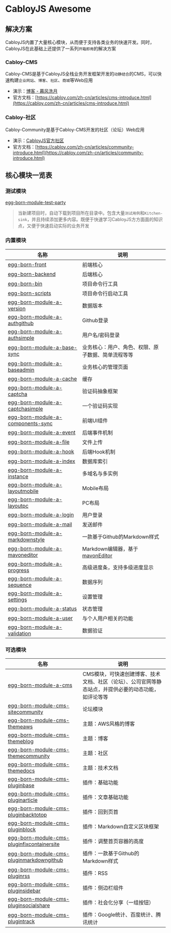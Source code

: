 # CabloyJS Awesome

## 解决方案

CabloyJS内置了大量核心模块，从而便于支持各类业务的快速开发。同时，CabloyJS在此基础上还提供了一系列`开箱即用`的解决方案

### Cabloy-CMS

Cabloy-CMS是基于CabloyJS全栈业务开发框架开发的`动静结合`的CMS，可以快速构建`企业网站`、`博客`、`社区`、`商城`等Web应用

- 演示：[博客 - 暮风洗月](https://zhennann.com)
- 官方文档：[https://cabloy.com/zh-cn/articles/cms-introduce.html](https://cabloy.com/zh-cn/articles/cms-introduce.html)

### Cabloy-社区

Cabloy-Community是基于Cabloy-CMS开发的社区（论坛）Web应用

- 演示：[CabloyJS官方社区](https://community.cabloy.com)
- 官方文档：[https://cabloy.com/zh-cn/articles/community-introduce.html](https://cabloy.com/zh-cn/articles/community-introduce.html)

## 核心模块一览表

### 测试模块

[egg-born-module-test-party](https://github.com/zhennann/egg-born-module-test-party)

> 当新建项目时，自动下载到项目所在目录中。包含大量`测试用例`和`Kitchen-sink`，并且持续添加更多内容。既便于快速学习CabloyJS方方面面的知识点，又便于快速启动实际的业务开发

### 内置模块

|名称|说明|
|--|--|
|[egg-born-front](https://github.com/zhennann/egg-born-front)|前端核心|
|[egg-born-backend](https://github.com/zhennann/egg-born-backend)|后端核心|
|[egg-born-bin](https://github.com/zhennann/egg-born-bin)|项目命令行工具|
|[egg-born-scripts](https://github.com/zhennann/egg-born-scripts)|项目命令行启动工具|
|[egg-born-module-a-version](https://github.com/zhennann/egg-born-module-a-version)|数据版本|
|[egg-born-module-a-authgithub](https://github.com/zhennann/egg-born-module-a-authgithub)|Github登录|
|[egg-born-module-a-authsimple](https://github.com/zhennann/egg-born-module-a-authsimple)|用户名/密码登录|
|[egg-born-module-a-base-sync](https://github.com/zhennann/egg-born-module-a-base-sync)|业务核心：用户、角色、权限、原子数据、简单流程等等|
|[egg-born-module-a-baseadmin](https://github.com/zhennann/egg-born-module-a-baseadmin)|业务核心的管理页面|
|[egg-born-module-a-cache](https://github.com/zhennann/egg-born-module-a-cache)|缓存|
|[egg-born-module-a-captcha](https://github.com/zhennann/egg-born-module-a-captcha)|验证码抽象框架|
|[egg-born-module-a-captchasimple](https://github.com/zhennann/egg-born-module-a-captchasimple)|一个验证码实现|
|[egg-born-module-a-components-sync](https://github.com/zhennann/egg-born-module-a-components-sync)|前端UI组件|
|[egg-born-module-a-event](https://github.com/zhennann/egg-born-module-a-event)|后端事件机制|
|[egg-born-module-a-file](https://github.com/zhennann/egg-born-module-a-file)|文件上传|
|[egg-born-module-a-hook](https://github.com/zhennann/egg-born-module-a-hook)|后端Hook机制|
|[egg-born-module-a-index](https://github.com/zhennann/egg-born-module-a-index)|数据库索引|
|[egg-born-module-a-instance](https://github.com/zhennann/egg-born-module-a-instance)|多域名与多实例|
|[egg-born-module-a-layoutmobile](https://github.com/zhennann/egg-born-module-a-layoutmobile)|Mobile布局|
|[egg-born-module-a-layoutpc](https://github.com/zhennann/egg-born-module-a-layoutpc)|PC布局|
|[egg-born-module-a-login](https://github.com/zhennann/egg-born-module-a-login)|用户登录|
|[egg-born-module-a-mail](https://github.com/zhennann/egg-born-module-a-mail)|发送邮件|
|[egg-born-module-a-markdownstyle](https://github.com/zhennann/egg-born-module-a-markdownstyle)|一款基于Github的Markdown样式|
|[egg-born-module-a-mavoneditor](https://github.com/zhennann/egg-born-module-a-mavoneditor)|Markdown编辑器，基于[mavonEditor](https://github.com/hinesboy/mavonEditor)|
|[egg-born-module-a-progress](https://github.com/zhennann/egg-born-module-a-progress)|高级进度条，支持多级进度显示|
|[egg-born-module-a-sequence](https://github.com/zhennann/egg-born-module-a-sequence)|数据序列|
|[egg-born-module-a-settings](https://github.com/zhennann/egg-born-module-a-settings)|设置管理|
|[egg-born-module-a-status](https://github.com/zhennann/egg-born-module-a-status)|状态管理|
|[egg-born-module-a-user](https://github.com/zhennann/egg-born-module-a-user)|与个人用户相关的功能|
|[egg-born-module-a-validation](https://github.com/zhennann/egg-born-module-a-validation)|数据验证|

### 可选模块

|名称|说明|
|--|--|
|[egg-born-module-a-cms](https://github.com/zhennann/egg-born-module-a-cms)|CMS模块，可快速创建博客、技术文档、社区（论坛）、公司官网等静态站点，并提供必要的动态功能，如评论等等|
|[egg-born-module-cms-sitecommunity](https://github.com/zhennann/egg-born-module-cms-sitecommunity)|论坛模块|
|[egg-born-module-cms-themeaws](https://github.com/zhennann/egg-born-module-cms-themeaws)|主题：AWS风格的博客|
|[egg-born-module-cms-themeblog](https://github.com/zhennann/egg-born-module-cms-themeblog)|主题：博客|
|[egg-born-module-cms-themecommunity](https://github.com/zhennann/egg-born-module-cms-themecommunity)|主题：社区|
|[egg-born-module-cms-themedocs](https://github.com/zhennann/egg-born-module-cms-themedocs)|主题：技术文档|
|[egg-born-module-cms-pluginbase](https://github.com/zhennann/egg-born-module-cms-pluginbase)|插件：基础功能|
|[egg-born-module-cms-pluginarticle](https://github.com/zhennann/egg-born-module-cms-pluginarticle)|插件：文章基础功能|
|[egg-born-module-cms-pluginbacktotop](https://github.com/zhennann/egg-born-module-cms-pluginbacktotop)|插件：回到页首|
|[egg-born-module-cms-pluginblock](https://github.com/zhennann/egg-born-module-cms-pluginblock)|插件：Markdown自定义区块框架|
|[egg-born-module-cms-pluginfixcontainersite](https://github.com/zhennann/egg-born-module-cms-pluginfixcontainersite)|插件：调整首页容器的高度|
|[egg-born-module-cms-pluginmarkdowngithub](https://github.com/zhennann/egg-born-module-cms-pluginmarkdowngithub)|插件：一款基于Github的Markdown样式|
|[egg-born-module-cms-pluginrss](https://github.com/zhennann/egg-born-module-cms-pluginrss)|插件：RSS|
|[egg-born-module-cms-pluginsidebar](https://github.com/zhennann/egg-born-module-cms-pluginsidebar)|插件：侧边栏组件|
|[egg-born-module-cms-pluginsocialshare](https://github.com/zhennann/egg-born-module-cms-pluginsocialshare)|插件：社会化分享（一组按钮）|
|[egg-born-module-cms-plugintrack](https://github.com/zhennann/egg-born-module-cms-plugintrack)|插件：Google统计、百度统计、腾讯统计|

